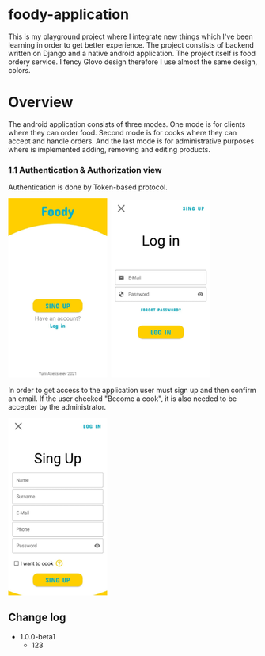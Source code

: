 # foody-application
This is my playground project where I integrate new things which I've been learning in order to get better experience. The project constists of backend written on Django and a native android application.
The project itself is food ordery service. I fency Glovo design therefore I use almost the same design, colors.

# Overview
The android application consists of three modes. One mode is for clients where they can order food. Second mode is for cooks where they can accept and handle orders. And the last mode
is for administrative purposes where is implemented adding, removing and editing products.

### 1.1 Authentication & Authorization view
Authentication is done by Token-based protocol.

<img src="git-res/1.jpg" width=200>&nbsp;
<img src="git-res/2.jpg" width=200>&nbsp;

In order to get access to the application user must sign up and then confirm an email. If the user checked "Become a cook", it is also needed to be accepter by the administrator.

<img src="git-res/3.jpg" width=200>&nbsp;


## Change log
* 1.0.0-beta1
  * 123
